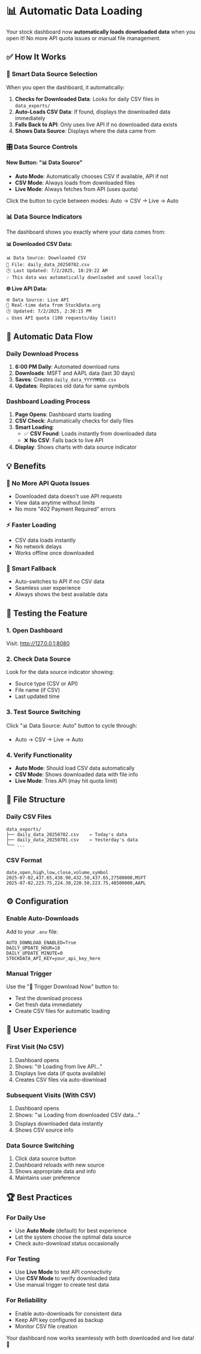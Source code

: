 # 📊 Automatic Data Loading

Your stock dashboard now **automatically loads downloaded data** when you open it! No more API quota issues or manual file management.

## ✅ **How It Works**

### 🚀 **Smart Data Source Selection**
When you open the dashboard, it automatically:

1. **Checks for Downloaded Data**: Looks for daily CSV files in `data_exports/`
2. **Auto-Loads CSV Data**: If found, displays the downloaded data immediately
3. **Falls Back to API**: Only uses live API if no downloaded data exists
4. **Shows Data Source**: Displays where the data came from

### 🎛️ **Data Source Controls**

**New Button: "📊 Data Source"**
- **Auto Mode**: Automatically chooses CSV if available, API if not
- **CSV Mode**: Always loads from downloaded files 
- **Live Mode**: Always fetches from API (uses quota)

Click the button to cycle between modes: Auto → CSV → Live → Auto

### 📊 **Data Source Indicators**

The dashboard shows you exactly where your data comes from:

**📊 Downloaded CSV Data:**
```
📊 Data Source: Downloaded CSV
📄 File: daily_data_20250702.csv
🕒 Last Updated: 7/2/2025, 10:29:22 AM
💡 This data was automatically downloaded and saved locally
```

**🌐 Live API Data:**
```
🌐 Data Source: Live API
📡 Real-time data from StockData.org
🕒 Updated: 7/2/2025, 2:30:15 PM
⚠️ Uses API quota (100 requests/day limit)
```

## 🔄 **Automatic Data Flow**

### **Daily Download Process**
1. **6:00 PM Daily**: Automated download runs
2. **Downloads**: MSFT and AAPL data (last 30 days)
3. **Saves**: Creates `daily_data_YYYYMMDD.csv`
4. **Updates**: Replaces old data for same symbols

### **Dashboard Loading Process**
1. **Page Opens**: Dashboard starts loading
2. **CSV Check**: Automatically checks for daily files
3. **Smart Loading**: 
   - ✅ **CSV Found**: Loads instantly from downloaded data
   - ❌ **No CSV**: Falls back to live API
4. **Display**: Shows charts with data source indicator

## 💡 **Benefits**

### **🚫 No More API Quota Issues**
- Downloaded data doesn't use API requests
- View data anytime without limits
- No more "402 Payment Required" errors

### **⚡ Faster Loading**
- CSV data loads instantly
- No network delays
- Works offline once downloaded

### **🎯 Smart Fallback**
- Auto-switches to API if no CSV data
- Seamless user experience
- Always shows the best available data

## 🧪 **Testing the Feature**

### **1. Open Dashboard**
Visit: http://127.0.0.1:8080

### **2. Check Data Source**
Look for the data source indicator showing:
- Source type (CSV or API)
- File name (if CSV)
- Last updated time

### **3. Test Source Switching**
Click "📊 Data Source: Auto" button to cycle through:
- Auto → CSV → Live → Auto

### **4. Verify Functionality**
- **Auto Mode**: Should load CSV data automatically
- **CSV Mode**: Shows downloaded data with file info
- **Live Mode**: Tries API (may hit quota limit)

## 📁 **File Structure**

### **Daily CSV Files**
```
data_exports/
├── daily_data_20250702.csv    ← Today's data
├── daily_data_20250701.csv    ← Yesterday's data
└── ...
```

### **CSV Format**
```csv
date,open,high,low,close,volume,symbol
2025-07-02,437.65,438.90,432.50,437.65,27500000,MSFT
2025-07-02,223.75,224.30,220.50,223.75,48500000,AAPL
```

## ⚙️ **Configuration**

### **Enable Auto-Downloads**
Add to your `.env` file:
```env
AUTO_DOWNLOAD_ENABLED=True
DAILY_UPDATE_HOUR=18
DAILY_UPDATE_MINUTE=0
STOCKDATA_API_KEY=your_api_key_here
```

### **Manual Trigger**
Use the "🚀 Trigger Download Now" button to:
- Test the download process
- Get fresh data immediately
- Create CSV files for automatic loading

## 🎯 **User Experience**

### **First Visit (No CSV)**
1. Dashboard opens
2. Shows: "🌐 Loading from live API..."
3. Displays live data (if quota available)
4. Creates CSV files via auto-download

### **Subsequent Visits (With CSV)**
1. Dashboard opens
2. Shows: "📊 Loading from downloaded CSV data..."
3. Displays downloaded data instantly
4. Shows CSV source info

### **Data Source Switching**
1. Click data source button
2. Dashboard reloads with new source
3. Shows appropriate data and info
4. Maintains user preference

## 🏆 **Best Practices**

### **For Daily Use**
- Use **Auto Mode** (default) for best experience
- Let the system choose the optimal data source
- Check auto-download status occasionally

### **For Testing**
- Use **Live Mode** to test API connectivity
- Use **CSV Mode** to verify downloaded data
- Use manual trigger to create test data

### **For Reliability**
- Enable auto-downloads for consistent data
- Keep API key configured as backup
- Monitor CSV file creation

Your dashboard now works seamlessly with both downloaded and live data! 🎉 
